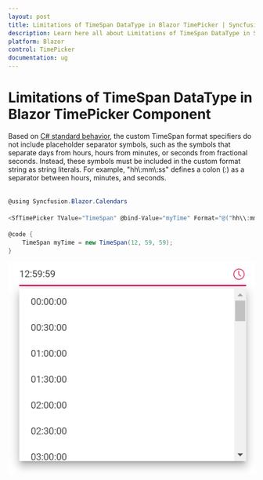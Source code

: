 ```yaml
---
layout: post
title: Limitations of TimeSpan DataType in Blazor TimePicker | Syncfusion
description: Learn here all about Limitations of TimeSpan DataType in Syncfusion Blazor TimePicker component and more.
platform: Blazor
control: TimePicker
documentation: ug
---
```


# Limitations of TimeSpan DataType in Blazor TimePicker Component

Based on [C# standard behavior](https://docs.microsoft.com/en-us/dotnet/standard/base-types/custom-timespan-format-strings), the custom TimeSpan format specifiers  do not include placeholder separator symbols, such as the symbols that separate days from hours, hours from minutes, or seconds from fractional seconds. Instead, these symbols must be included in the custom format string as string literals. For example, "hh\\:mm\\:ss" defines a colon (:) as a separator between hours, minutes, and seconds.

```csharp

@using Syncfusion.Blazor.Calendars

<SfTimePicker TValue="TimeSpan" @bind-Value="myTime" Format="@("hh\\:mm\\:ss")"></SfTimePicker>

@code {
    TimeSpan myTime = new TimeSpan(12, 59, 59);
}

```

![TimePicker](../images/timespan_format.png)